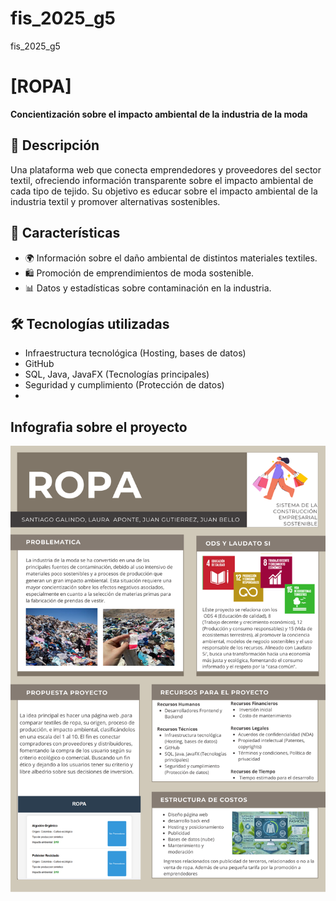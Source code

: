 # fis_2025_g5
fis_2025_g5

# [ROPA]
**Concientización sobre el impacto ambiental de la industria de la moda**

## 📖 Descripción
Una plataforma web que conecta emprendedores y proveedores del sector textil, ofreciendo información transparente sobre el 
impacto ambiental de cada tipo de tejido. Su objetivo es educar sobre el impacto ambiental de la industria textil y promover 
alternativas sostenibles. 

## 🚀 Características
- 🌍 Información sobre el daño ambiental de distintos materiales textiles.
- 🛍️ Promoción de emprendimientos de moda sostenible.
- 📊 Datos y estadísticas sobre contaminación en la industria.

## 🛠️ Tecnologías utilizadas
- Infraestructura tecnológica (Hosting, bases de datos)
- GitHub
- SQL, Java, JavaFX (Tecnologías principales)
- Seguridad y cumplimiento (Protección de datos)
- 
## Infografia sobre el proyecto
![](https://github.com/puj-course/fis_2025_g5/blob/786692b24da2ee1617bae19a0291ce3abe01e25b/ROPA%20.png)

